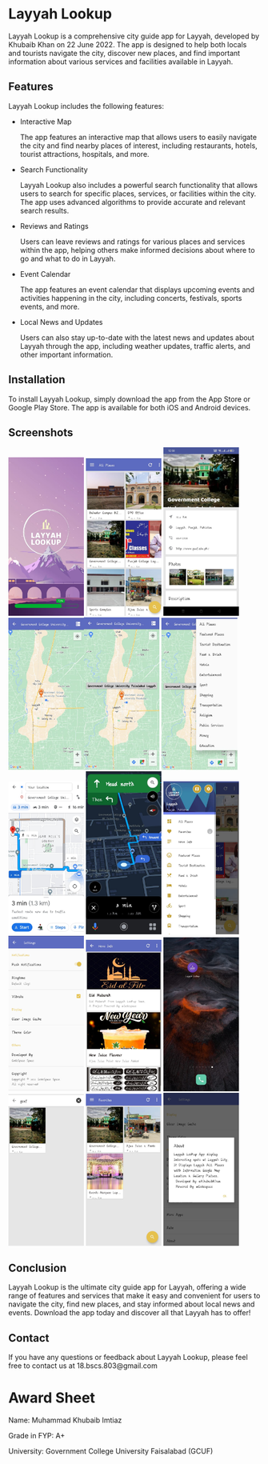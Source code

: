 <h1>Layyah Lookup</h1>
	<p>Layyah Lookup is a comprehensive city guide app for Layyah, developed by Khubaib Khan on 22 June 2022. The app is designed to help both locals and tourists navigate the city, discover new places, and find important information about various services and facilities available in Layyah.</p>
	<h2>Features</h2>
	<p>Layyah Lookup includes the following features:</p>
	<ul>
		<li>Interactive Map</li>
		<p>The app features an interactive map that allows users to easily navigate the city and find nearby places of interest, including restaurants, hotels, tourist attractions, hospitals, and more.</p>
		<li>Search Functionality</li>
		<p>Layyah Lookup also includes a powerful search functionality that allows users to search for specific places, services, or facilities within the city. The app uses advanced algorithms to provide accurate and relevant search results.</p>
		<li>Reviews and Ratings</li>
		<p>Users can leave reviews and ratings for various places and services within the app, helping others make informed decisions about where to go and what to do in Layyah.</p>
		<li>Event Calendar</li>
		<p>The app features an event calendar that displays upcoming events and activities happening in the city, including concerts, festivals, sports events, and more.</p>
		<li>Local News and Updates</li>
		<p>Users can also stay up-to-date with the latest news and updates about Layyah through the app, including weather updates, traffic alerts, and other important information.</p>
	</ul>
	<h2>Installation</h2>
	<p>To install Layyah Lookup, simply download the app from the App Store or Google Play Store. The app is available for both iOS and Android devices.</p>
	<h2>Screenshots</h2>
	<p> <img src="https://github.com/KhubaibKhan4/Layyah-Lookup/blob/main/screenshot%20(1).jpeg" width="30%"></img>  <img src="https://github.com/KhubaibKhan4/Layyah-Lookup/blob/main/screenshot%20(2).jpeg" width="30%"></img> <img src="https://github.com/KhubaibKhan4/Layyah-Lookup/blob/main/screenshot%20(3).jpeg" width="30%"></img>  <img src="https://github.com/KhubaibKhan4/Layyah-Lookup/blob/main/screenshot%20(4).jpeg" width="30%"></img><img src="https://github.com/KhubaibKhan4/Layyah-Lookup/blob/main/screenshot%20(5).jpeg" width="30%"></img> <img src="https://github.com/KhubaibKhan4/Layyah-Lookup/blob/main/screenshot%20(6).jpeg" width="30%"></img> <img src="https://github.com/KhubaibKhan4/Layyah-Lookup/blob/main/screenshot%20(7).jpeg" width="30%"></img> <img src="https://github.com/KhubaibKhan4/Layyah-Lookup/blob/main/screenshot%20(8).jpeg" width="30%"></img> <img src="https://github.com/KhubaibKhan4/Layyah-Lookup/blob/main/screenshot%20(9).jpeg" width="30%"></img> <img src="https://github.com/KhubaibKhan4/Layyah-Lookup/blob/main/screenshot%20(10).jpeg" width="30%"></img>  <img src="https://github.com/KhubaibKhan4/Layyah-Lookup/blob/main/screenshot%20(11).jpeg" width="30%"></img>  <img src="https://github.com/KhubaibKhan4/Layyah-Lookup/blob/main/screenshot%20(12).jpeg" width="30%"></img> <img src="https://github.com/KhubaibKhan4/Layyah-Lookup/blob/main/screenshot%20(13).jpeg" width="30%"></img>
<img src="https://github.com/KhubaibKhan4/Layyah-Lookup/blob/main/screenshot%20(14).jpeg" width="30%"></img>  <img src="https://github.com/KhubaibKhan4/Layyah-Lookup/blob/main/screenshot%20(17).jpeg" width="30%"></img>  </p>
	<h2>Conclusion</h2>
	<p>Layyah Lookup is the ultimate city guide app for Layyah, offering a wide range of features and services that make it easy and convenient for users to navigate the city, find new places, and stay informed about local news and events. Download the app today and discover all that Layyah has to offer!</p>
	<h2>Contact</h2>
	<p>If you have any questions or feedback about Layyah Lookup, please feel free to contact us at 18.bscs.803@gmail.com</p>
<h1>Award Sheet</h1>
    <p>Name: Muhammad Khubaib Imtiaz</p>
    <p>Grade in FYP: A+</p>
    <p>University: Government College University Faisalabad (GCUF)</p>
